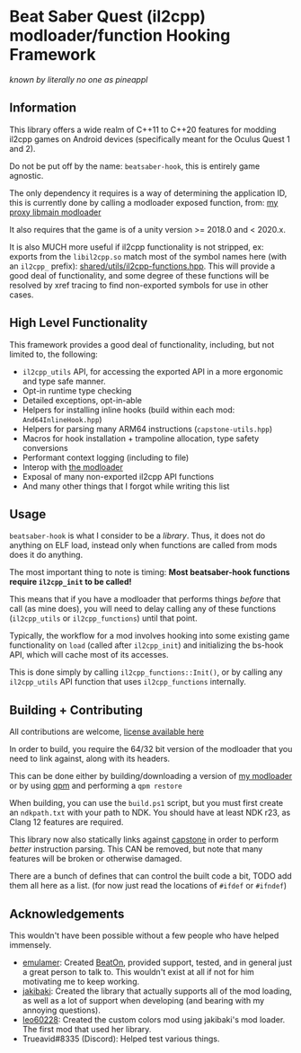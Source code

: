 # Beat Saber Quest (il2cpp) modloader/function Hooking Framework

_known by literally no one as pineappl_

## Information

This library offers a wide realm of C++11 to C++20 features for modding il2cpp games on Android devices (specifically meant for the Oculus Quest 1 and 2).

Do not be put off by the name: `beatsaber-hook`, this is entirely game agnostic.

The only dependency it requires is a way of determining the application ID, this is currently done by calling a modloader exposed function, from: [my proxy libmain modloader](https://github.com/sc2ad/QuestLoader/tree/staticModloader)

It also requires that the game is of a unity version >= 2018.0 and < 2020.x.

It is also MUCH more useful if il2cpp functionality is not stripped, ex: exports from the `libil2cpp.so` match most of the symbol names here (with an `il2cpp_` prefix): [shared/utils/il2cpp-functions.hpp](https://github.com/sc2ad/beatsaber-hook/blob/master/shared/utils/il2cpp-functions.hpp#L89).
This will provide a good deal of functionality, and some degree of these functions will be resolved by xref tracing to find non-exported symbols for use in other cases.

## High Level Functionality

This framework provides a good deal of functionality, including, but not limited to, the following:

- `il2cpp_utils` API, for accessing the exported API in a more ergonomic and type safe manner.
- Opt-in runtime type checking
- Detailed exceptions, opt-in-able
- Helpers for installing inline hooks (build within each mod: `And64InlineHook.hpp`)
- Helpers for parsing many ARM64 instructions (`capstone-utils.hpp`)
- Macros for hook installation + trampoline allocation, type safety conversions
- Performant context logging (including to file)
- Interop with [the modloader](https://github.com/sc2ad/QuestLoader/tree/staticModloader)
- Exposal of many non-exported il2cpp API functions
- And many other things that I forgot while writing this list

## Usage

`beatsaber-hook` is what I consider to be a _library_. Thus, it does not do anything on ELF load, instead only when functions are called from mods does it do anything.

The most important thing to note is timing: **Most beatsaber-hook functions require `il2cpp_init` to be called!**

This means that if you have a modloader that performs things _before_ that call (as mine does), you will need to delay calling any of these functions (`il2cpp_utils` or `il2cpp_functions`) until that point.

Typically, the workflow for a mod involves hooking into some existing game functionality on `load` (called after `il2cpp_init`) and initializing the bs-hook API, which will cache most of its accesses.

This is done simply by calling `il2cpp_functions::Init()`, or by calling any `il2cpp_utils` API function that uses `il2cpp_functions` internally.

## Building + Contributing

All contributions are welcome, [license available here](https://github.com/sc2ad/beatsaber-hook/blob/master/LICENSE)

In order to build, you require the 64/32 bit version of the modloader that you need to link against, along with its headers.

This can be done either by building/downloading a version of [my modloader](https://github.com/sc2ad/QuestLoader/tree/staticModloader) or by using [qpm](https://github.com/sc2ad/QuestPackageManager) and performing a `qpm restore`

When building, you can use the `build.ps1` script, but you must first create an `ndkpath.txt` with your path to NDK. You should have at least NDK r23, as Clang 12 features are required.

This library now also statically links against [capstone](https://github.com/aquynh/capstone) in order to perform _better_ instruction parsing. This CAN be removed, but note that many features will be broken or otherwise damaged.

There are a bunch of defines that can control the built code a bit, TODO add them all here as a list. (for now just read the locations of `#ifdef` or `#ifndef`)

## Acknowledgements

This wouldn't have been possible without a few people who have helped immensely.

- [emulamer](https://github.com/emulamer/): Created [BeatOn](https://github.com/emulamer/BeatOn), provided support, tested, and in general just a great person to talk to. This wouldn't exist at all if not for him motivating me to keep working.
- [jakibaki](https://github.com/jakibaki/): Created the library that actually supports all of the mod loading, as well as a lot of support when developing (and bearing with my annoying questions).
- [leo60228](https://github.com/leo60228): Created the custom colors mod using jakibaki's mod loader. The first mod that used her library.
- Trueavid#8335 (Discord): Helped test various things.
